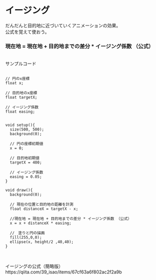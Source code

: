 # イージング
だんだんと目的地に近づいていくアニメーションの効果。<br>
公式を覚えて使おう。<br>

### 現在地 = 現在地 + 目的地までの差分 * イージング係数 （公式）

<br>
サンプルコード
<br>

```

// 円のx座標
float x;

// 目的地のx座標
float targetX;

// イージング係数
float easing;


void setup(){
  size(500, 500);
  background(0);
  
  // 円の座標初期値
  x = 0;
  
  // 目的地初期値
  targetX = 400;
  
  // イージング係数
  easing = 0.05;
}

void draw(){
  background(0);
  
  // 現在の位置と目的地の距離を計測
  float distanceX = targetX - x;
  
  //現在地 = 現在地 + 目的地までの差分 * イージング係数 （公式）
  x = x + distanceX * easing;

  //　塗りと円の描画
  fill(255,0,0);
  ellipse(x, height/2 ,40,40);
}


```

<br>
イージングの公式（簡略版） https://qiita.com/39_isao/items/67cf63a6f802ac2f2a9b
<br>


